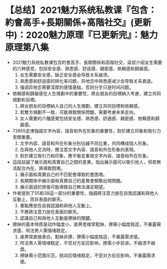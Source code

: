 # 【总结】2021魅力系统私教课『包含：約會高手+長期關係+高階社交』(更新中)：2020魅力原理『已更新完』：魅力原理第八集

-   2021魅力系统私教课包含約會高手、長期關係和高階社交，梁叔介绍女生需要的六种感觉，包括安全感、熟悉感、舒适感、親密感、依賴感和歸屬感。
    1.  女生需要安全感，缺乏安全感会导致关系崩溃。
    2.  熟悉感和舒适感的转化率问题，异地恋中熟悉感减少会导致关系衰退。
    3.  强调异地恋需要深厚的感情基础，否则分手只是时间问题。
-   依賴感和歸屬感在人生規劃中的重要性，將女朋友的目標納入考慮，建立共同規劃和目標。
    1.  將女朋友的目標納入自己的人生規劃，建立共同目標和依賴感。
    2.  若雙方規劃不一致，可能導致關係問題，需要考慮未來走向。
    3.  女人需要的六種感覺包括安全感、熟悉感、舒適感、親密感、依賴感和歸屬感。
-   73855定律強調文字內容、語音和外在形象的重要性，對於建立印象和吸引力至關重要。
    1.  文字內容、語音和外在形象分別佔據不同比重，共同構成個人形象。
    2.  在與他人交流時，應注意文字內容、語音和外在形象的表現。
    3.  對於建立吸引力和印象，應平衡並重視文字內容、語音和外在形象。
-   這段談論了展示面和真實自己之間的差異，指出展示面可以吸引他人，但若無法配合內在，將導致困境。
    1.  展示面和真實自己的不匹配會導致約會困境。
    2.  長期關係中展示面和真實自己的差異會頻繁出現問題。
    3.  展示面過於誇張可能導致自己無法滿足期望。
-   作者提到了55和38這一部分的重要性，強調將注意力放在自我認識和與他人互動上，而非表面的聊天。
    1.  重點應放在自我認識和與他人互動上。
    2.  不應將注意力放在表面的聊天。
    3.  認識自己和與他人互動是撩妹的關鍵。
-   撩妹的基本特质是动作幅度小，直男思维常懟妹，撩需小幅度挑逗，不暴露需求感，阿法男人需情绪稳定。
    1.  直男常直接表白，懟妹非撩，撩需小幅度挑逗，不暴露需求感。
    2.  阿法男人需情绪稳定，不受对方反应影响，撩需小步前进，不崩溃不崩盘。
    3.  撩妹需小范围示范，挑动后情绪稳定，不受对方反应影响，不暴露需求感。